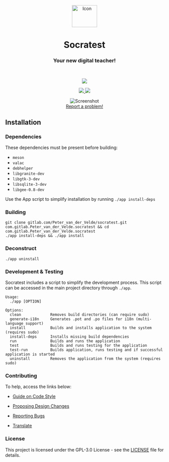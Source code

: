<div align="center">
  <span align="center"> <img width="80" height="70" class="center" src="gitlab.com/Peter_van_der_Velde/socratest/blob/master/data/images/com.gitlab.Peter_van_der_Velde.socratest.png" alt="Icon"></span>
  <h1 align="center">Socratest</h1>
  <h3 align="center">Your new digital teacher!</h3>
</div>

<br/>

<p align="center">
    <a href="https://appcenter.elementary.io/com.gitlab.Peter_van_der_Velde.socratest">
        <img src="https://appcenter.elementary.io/badge.svg">
    </a>
</p>

<p align="center">
  <a href="gitlab.com/Peter_van_der_Velde/socratest/blob/master/LICENSE">
    <img src="https://img.shields.io/badge/License-GPL-3.0-blue.svg">
  </a>
  <a href="gitlab.com/Peter_van_der_Velde/socratest/releases">
    <img src="https://img.shields.io/badge/Release-v%201.0.0-orange.svg">
  </a>
</p>

<p align="center">
    <img  src="gitlab.com/Peter_van_der_Velde/socratest/blob/master/data/images/screenshot.png" alt="Screenshot"> <br>
  <a href="gitlab.com/Peter_van_der_Velde/socratest/issues/new"> Report a problem! </a>
</p>

## Installation

### Dependencies
These dependencies must be present before building:
 - `meson`
 - `valac`
 - `debhelper`
 - `libgranite-dev`
 - `libgtk-3-dev`
 - `libsqlite-3-dev`
 - `libgee-0.8-dev`

Use the App script to simplify installation by running `./app install-deps`

 ### Building

```
git clone gitlab.com/Peter_van_der_Velde/socratest.git com.gitlab.Peter_van_der_Velde.socratest && cd com.gitlab.Peter_van_der_Velde.socratest
./app install-deps && ./app install
```

### Deconstruct

```
./app uninstall
```

### Development & Testing

Socratest includes a script to simplify the development process. This script can be accessed in the main project directory through `./app`.

```
Usage:
  ./app [OPTION]

Options:
  clean             Removes build directories (can require sudo)
  generate-i18n     Generates .pot and .po files for i18n (multi-language support)
  install           Builds and installs application to the system (requires sudo)
  install-deps      Installs missing build dependencies
  run               Builds and runs the application
  test              Builds and runs testing for the application
  test-run          Builds application, runs testing and if successful application is started
  uninstall         Removes the application from the system (requires sudo)
```

### Contributing

To help, access the links below:

- [Guide on Code Style](gitlab.com/Peter_van_der_Velde/socratest/wiki/Guide-on-code-style)

- [Proposing Design Changes](gitlab.com/Peter_van_der_Velde/socratest/wiki/Proposing-Design-Changes)

- [Reporting Bugs](gitlab.com/Peter_van_der_Velde/socratest/wiki/Reporting-Bugs)

- [Translate](gitlab.com/Peter_van_der_Velde/socratest/wiki/Translate)


### License

This project is licensed under the GPL-3.0 License - see the [LICENSE](LICENSE.md) file for details.
